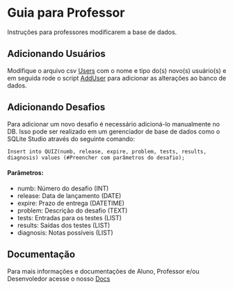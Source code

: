 # Guia para Professor

Instruções para professores modificarem a base de dados.

## Adicionando Usuários

Modifique o arquivo csv [Users](https://github.com/brunoacpcosta/softdes-desafios/blob/main/src/users.csv) com o nome e tipo do(s) novo(s) usuário(s) e em seguida rode o script [AddUser](https://github.com/brunoacpcosta/softdes-desafios/blob/main/src/adduser.py) para adicionar as alterações ao banco de dados.

## Adicionando Desafios

Para adicionar um novo desafio é necessário adicioná-lo manualmente no DB. Isso pode ser realizado em um gerenciador de base de dados como o SQLite Studio através do seguinte comando:

```
Insert into QUIZ(numb, release, expire, problem, tests, results, diagnosis) values (#Preencher com parâmetros do desafio);
```

#### Parâmetros:
* numb: Número do desafio (INT)
* release: Data de lançamento (DATE)
* expire: Prazo de entrega (DATETIME)
* problem: Descrição do desafio (TEXT)
* tests: Entradas para os testes (LIST)
* results: Saídas dos testes (LIST)
* diagnosis: Notas possíveis (LIST)

## Documentação

Para mais informações e documentações de Aluno, Professor e/ou Desenvoledor acesse o nosso [Docs](docs)
